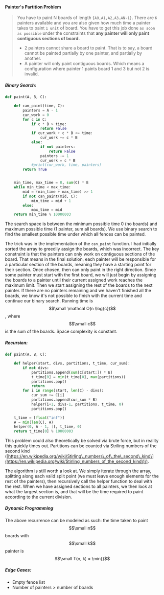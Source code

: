 #### Painter's Partition Problem

> You have to paint N boards of length `{A0,A1,A2,A3…AN-1}`. There are `K` painters available and you are also given how much time a painter takes to paint `1 unit` of board. You have to get this job done `as soon as possible` under the constraints that **any painter will only paint contiguous sections of board.**
>
> * 2 painters cannot share a board to paint. That is to say, a board cannot be painted partially by one painter, and partially by another.
> * A painter will only paint contiguous boards. Which means a configuration where painter 1 paints board 1 and 3 but not 2 is invalid.

##### Binary Search:

```py
def paint(A, B, C):

    def can_paint(time, C):
        painters = A - 1
        cur_work = 0
        for c in C:
            if c * B > time:
                return False
            if cur_work + c * B <= time:
                cur_work += c * B
            else:
                if not painters:
                    return False
                painters -= 1
                cur_work = c * B
            #print(cur_work, time, painters)
        return True


    min_time, max_time = 0, sum(C) * B
    while min_time < max_time:
        mid = (min_time + max_time) >> 1
        if not can_paint(mid, C):
            min_time = mid + 1
        else:
            max_time = mid
    return min_time % 10000003
```

The search space is between the minimum possible time 0 \(no boards\) and maximum possible time \(1 painter, sum all boards\). We use binary search to find the smallest possible time under which all fences can be painted.

The trick was in the implementation of the `can_paint` function. I had initially sorted the array to greedily assign the boards, which was incorrect. The key constraint is that the painters can only work on contiguous sections of the board. That means in the final solution, each painter will be responsible for a particular section of the boards, meaning they have a starting point for their section. Once chosen, then can only paint in the right direction. Since some painter must start with the first board, we will just begin by assigning the boards to a painter until their current assigned work reaches the maximum limit. Then we start assigning the rest of the boards to the next painter. If there are no painters remaining and we haven't finished all the boards, we know it's not possible to finish with the current time and continue our binary search. Running time is $$\small \mathcal O(n \log{c})$$, where $$\small c$$ is the sum of the boards. Space complexity is constant.

##### Recursion:

```py
def paint(A, B, C):

    def helper(start, divs, partitions, t_time, cur_sum):
        if not divs:
            partitions.append(sum(C[start:]) * B)
            t_time[0] = min(t_time[0], max(partitions))
            partitions.pop()
            return
        for i in range(start, len(C) - divs):
            cur_sum += C[i]
            partitions.append(cur_sum * B)
            helper(i+1, divs-1, partitions, t_time, 0)
            partitions.pop()

    t_time = [float("inf")]
    A = min(len(C), A)
    helper(0, A - 1, [], t_time, 0)
    return t_time[0] % 10000003
```

This problem could also theoretically be solved via brute force, but in reality this quickly times out. Partitions can be counted via Striling numbers of the second kind \([https://en.wikipedia.org/wiki/Stirling\_numbers\_of\_the\_second\_kind\](https://en.wikipedia.org/wiki/Stirling_numbers_of_the_second_kind\)\).

The algorithm is still worth a look at. We simply iterate through the array, splitting along each valid split point \(we must leave enough elements for the rest of the painters\), then recursively call the helper function to deal with the rest. When we have assigned sections to all painters, we then look at what the largest section is, and that will be the time required to paint according to the current division.

##### Dynamic Programming

The above recurrence can be modeled as such: the time taken to paint $$\small n$$ boards with $$\small k$$ painter is $$\small T(n, k) = \min{}$$

##### Edge Cases:

* Empty fence list
* Number of painters &gt; number of boards



